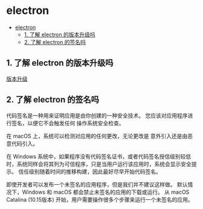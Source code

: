 # electron

- [electron](#electron)
  - [1. 了解 electron 的版本升级吗](#1-了解-electron-的版本升级吗)
  - [2. 了解 electron 的签名吗](#2-了解-electron-的签名吗)

## 1. 了解 electron 的版本升级吗

[版本升级](../electron/教程/8--分发.md/#更新应用程序)

## 2. 了解 electron 的签名吗

代码签名是一种用来证明应用是由你创建的一种安全技术。 您应该对应用程序进行签名，以便它不会触发任何 操作系统安全检查。

在 macOS 上，系统可以检测对应用的任何更改，无论更改是 意外引入还是由恶意代码引入。

在 Windows 系统中，如果程序没有代码签名证书，或者代码签名授信级别较低时，系统同样会将其列为可信程序，只是当用户运行该应用时，系统会显示安全提示。 信任级别随着时间的推移构建，因此最好尽早开始代码签名。

即使开发者可以发布一个未签名的应用程序，但是我们并不建议这样做。 默认情况下，Windows 和 macOS 都会禁止未签名的应用的下载或运行。 从 macOS Catalina (10.15版本) 开始，用户需要操作很多个步骤来运行一个未签名的应用。
